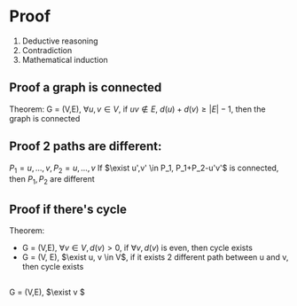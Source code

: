 # Proof
1. Deductive reasoning
2. Contradiction
3. Mathematical induction

## Proof a graph is connected
Theorem:
G = (V,E), $\forall u, v \in V$, if $uv \notin E$,  $d(u) + d(v) \geq |E| -1$, then the graph is connected

## Proof 2 paths are different:
$P_1 = {u,...,v}, P_2 = {u,...,v}$
If $\exist u',v' \in P_1, P_1+P_2-u'v'$ is connected, then $P_1, P_2$ are different

## Proof if there's cycle
Theorem:
+ G = (V,E), $\forall  v \in V, d(v)>0$, if $\forall v, d(v)$ is even, then cycle exists
+ G = (V, E), $\exist u, v \in V$, if it exists 2 different path between u and v, then cycle exists

## 
G = (V,E), $\exist v  $
